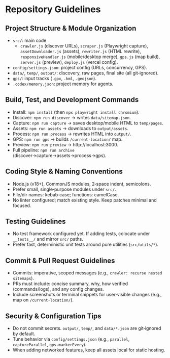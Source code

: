 # Repository Guidelines

## Project Structure & Module Organization
- `src/`: main code
  - `crawler.js` (discover URLs), `scraper.js` (Playwright capture),
    `assetDownloader.js` (assets), `rewriter.js` (HTML rewrite),
    `responsiveHandler.js` (mobile/desktop merge), `gps.js` (map build),
    `server.js` (preview), `deploy.js` (vercel config).
- `config/settings.json`: project config (URLs, concurrency, GPS).
- `data/`, `temp/`, `output/`: discovery, raw pages, final site (all git‑ignored).
- `gps/`: input tracks (`.gpx`, `.kml`, `.geojson`).
- `.codex/memory.json`: project memory for agents.

## Build, Test, and Development Commands
- Install: `npm install` (then `npx playwright install chromium`).
- Discover: `npm run discover` → writes `data/sitemap.json`.
- Capture: `npm run capture` → saves desktop/mobile HTML to `temp/pages`.
- Assets: `npm run assets` → downloads to `output/assets`.
- Process: `npm run process` → rewrites HTML into `output/`.
- GPS: `npm run gps` → builds `/current-location/` map.
- Preview: `npm run preview` → http://localhost:3000.
- Full pipeline: `npm run archive` (discover→capture→assets→process→gps).

## Coding Style & Naming Conventions
- Node.js (v18+), CommonJS modules, 2‑space indent, semicolons.
- Prefer small, single‑purpose modules under `src/`.
- File/dir names: kebab‑case; functions: camelCase.
- No linter configured; match existing style. Keep patches minimal and focused.

## Testing Guidelines
- No test framework configured yet. If adding tests, colocate under `__tests__/` and mirror `src/` paths.
- Prefer fast, deterministic unit tests around pure utilities (`src/utils/*`).

## Commit & Pull Request Guidelines
- Commits: imperative, scoped messages (e.g., `crawler: recurse nested sitemaps`).
- PRs must include: concise summary, why, how verified (commands/logs), and any config changes.
- Include screenshots or terminal snippets for user‑visible changes (e.g., map on `/current-location/`).

## Security & Configuration Tips
- Do not commit secrets. `output/`, `temp/`, and `data/*.json` are git‑ignored by default.
- Tune behavior via `config/settings.json` (e.g., `parallel`, `captureParallel`, `gps.markerEvery`).
- When adding networked features, keep all assets local for static hosting.
